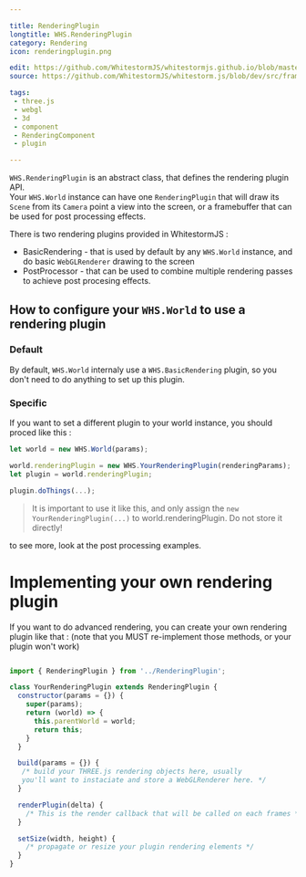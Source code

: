 ```yaml
---

title: RenderingPlugin
longtitle: WHS.RenderingPlugin
category: Rendering
icon: renderingplugin.png

edit: https://github.com/WhitestormJS/whitestormjs.github.io/blob/master/src/pages/docs/rendering/renderingplugin.md
source: https://github.com/WhitestormJS/whitestorm.js/blob/dev/src/framework/rendering/RenderingPlugin.js

tags:
 - three.js
 - webgl
 - 3d
 - component
 - RenderingComponent
 - plugin

---
```


`WHS.RenderingPlugin` is an abstract class, that defines the rendering plugin API. 
<br>Your `WHS.World` instance can have one `RenderingPlugin` that will draw its `Scene` from its `Camera` point a view into the screen, or a framebuffer that can be used for post processing effects.

There is two rendering plugins provided in WhitestormJS :
 * BasicRendering - that is used by default by any `WHS.World` instance, and do basic `WebGLRenderer` drawing to the screen
 * PostProcessor - that can be used to combine multiple rendering passes to achieve post procesing effects.

## How to configure your `WHS.World` to use a rendering plugin
### Default

By default, `WHS.World` internaly use a `WHS.BasicRendering` plugin, so you don't need to do anything to set up this plugin.

### Specific

If you want to set a different plugin to your world instance, you should proced like this :

```javascript
let world = new WHS.World(params);

world.renderingPlugin = new WHS.YourRenderingPlugin(renderingParams);
let plugin = world.renderingPlugin;

plugin.doThings(...);
```
> It is important to use it like this, and only assign the `new YourRenderingPlugin(...)` to world.renderingPlugin. Do not store it directly!

to see more, look at the post processing examples.

# Implementing your own rendering plugin
If you want to do advanced rendering, you can create your own rendering plugin like that :
(note that you MUST re-implement those methods, or your plugin won't work)
```javascript

import { RenderingPlugin } from '../RenderingPlugin';

class YourRenderingPlugin extends RenderingPlugin {
  constructor(params = {}) {
    super(params);
    return (world) => {
      this.parentWorld = world;
      return this;
    }
  }

  build(params = {}) {
   /* build your THREE.js rendering objects here, usually 
   you'll want to instaciate and store a WebGLRenderer here. */
  }

  renderPlugin(delta) {
    /* This is the render callback that will be called on each frames */
  }

  setSize(width, height) {
    /* propagate or resize your plugin rendering elements */ 
  }
}

```
